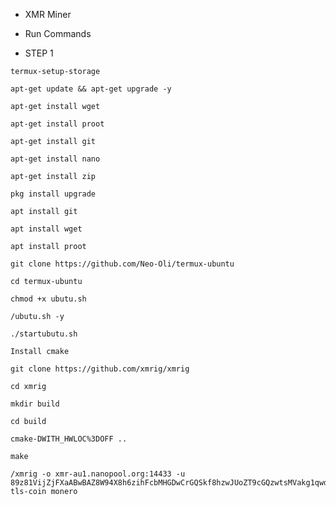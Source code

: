 * XMR Miner
* Run Commands

* STEP 1
```
termux-setup-storage
```
```
apt-get update && apt-get upgrade -y
```
```
apt-get install wget
```
```
apt-get install proot
```
```
apt-get install git
```
```
apt-get install nano
```
```
apt-get install zip
```
```
pkg install upgrade
```
```
apt install git
```
```
apt install wget
```
```
apt install proot
```
```
git clone https://github.com/Neo-Oli/termux-ubuntu 
```
```
cd termux-ubuntu
```
```
chmod +x ubutu.sh
```
```
/ubutu.sh -y
```
```
./startubutu.sh
```
```
Install cmake
```
```
git clone https://github.com/xmrig/xmrig
```
```
cd xmrig
```
```
mkdir build
```
```
cd build
```
```
cmake-DWITH_HWLOC%3DOFF ..
```
```
make
```
```
/xmrig -o xmr-au1.nanopool.org:14433 -u 89z81VijZjFXaABwBAZ8W94X8h6zihFcbMHGDwCrGQSkf8hzwJUoZT9cGQzwtsMVakg1qwd5n3nS1hhErZnqFVsjTA7RSZP-tls-coin monero
```
